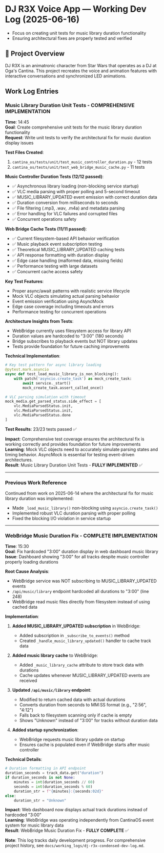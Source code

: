 # DJ R3X Voice App — Working Dev Log (2025-06-16)
- Focus on creating unit tests for music library duration functionality
- Ensuring architectural fixes are properly tested and verified

## 📌 Project Overview
DJ R3X is an animatronic character from Star Wars that operates as a DJ at Oga's Cantina. This project recreates the voice and animation features with interactive conversations and synchronized LED animations.

## Work Log Entries

### Music Library Duration Unit Tests - COMPREHENSIVE IMPLEMENTATION
**Time**: 14:45  
**Goal**: Create comprehensive unit tests for the music library duration functionality  
**Request**: Write unit tests to verify the architectural fix for music duration display issues  

**Test Files Created**:
1. `cantina_os/tests/unit/test_music_controller_duration.py` - 12 tests
2. `cantina_os/tests/unit/test_web_bridge_music_cache.py` - 11 tests

**Music Controller Duration Tests (12/12 passed)**:
- ✅ Asynchronous library loading (non-blocking service startup)
- ✅ VLC media parsing with proper polling and 5-second timeout
- ✅ MUSIC_LIBRARY_UPDATED event emission with correct duration data
- ✅ Duration conversion from milliseconds to seconds
- ✅ File filtering (.mp3, .wav, .m4a) and metadata parsing
- ✅ Error handling for VLC failures and corrupted files
- ✅ Concurrent operations safety

**Web Bridge Cache Tests (11/11 passed)**:
- ✅ Current filesystem-based API behavior verification
- ✅ Music playback event subscription testing
- ✅ Theoretical MUSIC_LIBRARY_UPDATED caching tests
- ✅ API response formatting with duration display
- ✅ Edge case handling (malformed data, missing fields)
- ✅ Performance testing with large datasets
- ✅ Concurrent cache access safety

**Key Test Features**:
- Proper async/await patterns with realistic service lifecycle
- Mock VLC objects simulating actual parsing behavior
- Event emission verification using AsyncMock
- Edge case coverage including timeouts and errors
- Performance testing for concurrent operations

**Architecture Insights from Tests**:
- WebBridge currently uses filesystem access for library API
- Duration values are hardcoded to "3:00" (180 seconds)
- Bridge subscribes to playback events but NOT library updates
- Tests provide foundation for future caching improvements

**Technical Implementation**:
```python
# Key test pattern for async library loading
@pytest.mark.asyncio
async def test_load_music_library_is_non_blocking():
    with patch('asyncio.create_task') as mock_create_task:
        await service._start()
        mock_create_task.assert_called_once()
        
# VLC parsing simulation with timeout
mock_media.get_parsed_status.side_effect = [
    vlc.MediaParsedStatus.init,
    vlc.MediaParsedStatus.init,
    vlc.MediaParsedStatus.done
]
```

**Test Results**: 23/23 tests passed ✅

**Impact**: Comprehensive test coverage ensures the architectural fix is working correctly and provides foundation for future improvements  
**Learning**: Mock VLC objects need to accurately simulate parsing states and timing behavior. AsyncMock is essential for testing event-driven architectures.  
**Result**: Music Library Duration Unit Tests - **FULLY IMPLEMENTED** ✅

---

### Previous Work Reference
Continued from work on 2025-06-14 where the architectural fix for music library duration was implemented:
- Made `_load_music_library()` non-blocking using `asyncio.create_task()`
- Implemented robust VLC duration parsing with proper polling
- Fixed the blocking I/O violation in service startup

---

### WebBridge Music Duration Fix - COMPLETE IMPLEMENTATION
**Time**: 15:30  
**Goal**: Fix hardcoded "3:00" duration display in web dashboard music library  
**Issue**: Dashboard showing "3:00" for all tracks despite music controller properly loading durations  

**Root Cause Analysis**:
- WebBridge service was NOT subscribing to MUSIC_LIBRARY_UPDATED events
- `/api/music/library` endpoint hardcoded all durations to "3:00" (line 248)
- WebBridge read music files directly from filesystem instead of using cached data

**Implementation**:
1. **Added MUSIC_LIBRARY_UPDATED subscription** in WebBridge:
   - Added subscription in `_subscribe_to_events()` method
   - Created `_handle_music_library_updated()` handler to cache track data

2. **Added music library cache** to WebBridge:
   - Added `_music_library_cache` attribute to store track data with durations
   - Cache updates whenever MUSIC_LIBRARY_UPDATED events are received

3. **Updated `/api/music/library` endpoint**:
   - Modified to return cached data with actual durations
   - Converts duration from seconds to MM:SS format (e.g., "2:56", "4:12")
   - Falls back to filesystem scanning only if cache is empty
   - Shows "Unknown" instead of "3:00" for tracks without duration data

4. **Added startup synchronization**:
   - WebBridge requests music library update on startup
   - Ensures cache is populated even if WebBridge starts after music controller

**Technical Details**:
```python
# Duration formatting in API endpoint
duration_seconds = track_data.get("duration")
if duration_seconds is not None:
    minutes = int(duration_seconds // 60)
    seconds = int(duration_seconds % 60)
    duration_str = f"{minutes}:{seconds:02d}"
else:
    duration_str = "Unknown"
```

**Impact**: Web dashboard now displays actual track durations instead of hardcoded "3:00"  
**Learning**: WebBridge was operating independently from CantinaOS event system for music library data  
**Result**: WebBridge Music Duration Fix - **FULLY COMPLETE** ✅

**Note**: This log tracks daily development progress. For comprehensive project history, see `docs/working_logs/dj-r3x-condensed-dev-log.md`.